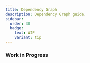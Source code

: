```yaml
---
title: Dependency Graph
description: Dependency Graph guide.
sidebar:
  order: 30
  badge:
    text: WIP
    variant: tip
---
```


### Work in Progress
